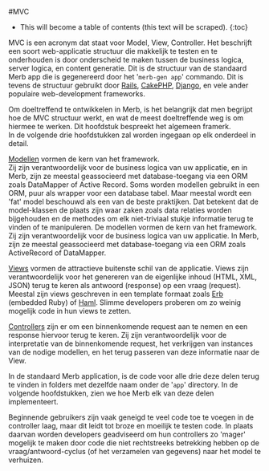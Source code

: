 #MVC

* This will become a table of contents (this text will be scraped).
{:toc}

MVC is een acronym dat staat voor Model, View, Controller.
Het beschrijft een soort web-applicatie structuur 
die makkelijk te testen en te onderhouden is 
door onderscheid te maken tussen de business logica, server logica, en content generatie.
Dit is de structuur van de standaard Merb app 
die is gegenereerd door het '``merb-gen app``' commando.
Dit is tevens de structuur gebruikt door [Rails][], [CakePHP][], [Django][], 
en vele ander populaire web-development frameworks.

Om doeltreffend te ontwikkelen in Merb, 
is het belangrijk dat men begrijpt hoe de MVC structuur werkt, 
en wat de meest doeltreffende weg is om hiermee te werken.
Dit hoofdstuk bespreekt het algemeen framerk.  
In de volgende drie hoofdstukken zal worden ingegaan op elk onderdeel in detail.

[Modellen][] vormen de kern van het framework.  
Zij zijn verantwoordelijk voor de business logica van uw applicatie, 
en in Merb, zijn ze meestal geassocieerd met database-toegang 
via een ORM zoals DataMapper of Active Record.
Soms worden modellen gebruikt in een ORM, 
puur als wrapper voor een database tabel. 
Maar meestal wordt een 'fat' model  beschouwd als een van de beste praktijken. 
Dat betekent dat de model-klassen de plaats zijn waar zaken 
zoals data relaties worden bijgehouden en de methodes 
om elk niet-triviaal stukje informatie terug te vinden of te manipuleren. 
De modellen vormen de kern van het framework. 
Zij zijn verantwoordelijk voor de business logica van uw applicatie. 
In Merb, zijn ze meestal geassocieerd met database-toegang 
via een ORM zoals ActiveRecord of DataMapper.

[Views][] vormen de attractieve buitenste schil van de applicatie.
Views zijn verantwoordelijk voor het genereren van de eigenlijke inhoud (HTML, XML, JSON) 
terug te keren als antwoord (response) op een vraag (request).
Meestal zijn views geschreven in een template formaat 
zoals [Erb][] (embedded Ruby) of [Haml][].
Slimme developers proberen om zo weinig mogelijk code 
in hun views te zetten.

[Controllers][] zijn er om een binnenkomende request aan te nemen 
en een response hiervoor terug te keren.
Zij zijn verantwoordelijk voor de interpretatie van de binnenkomende request, 
het verkrijgen van instances van de nodige modellen, 
en het terug passeren van deze informatie  naar de View. 

In de standaard Merb application, 
is de code voor alle drie deze delen terug te vinden 
in folders met dezelfde naam onder de '``app``' directory.
In de volgende hoofdstukken, zien we hoe Merb elk van deze delen implementeert.  

Beginnende gebruikers zijn vaak geneigd te veel code toe te voegen in de controller laag, 
maar dit leidt tot broze en moeilijk te testen code. 
In plaats daarvan worden developers geadviseerd 
om hun controllers zo 'mager' mogelijk te maken 
door code die niet rechtstreeks betrekking hebben op de vraag/antwoord-cyclus 
(of het verzamelen van gegevens) naar het model te verhuizen.


<!-- Links -->
[CakePHP]:              http://www.cakephp.org/
[Controllers]:          /nl/getting-started/controllers
[Django]:               http://www.djangoproject.com/
[Erb]:                  http://en.wikipedia.org/wiki/ERuby
[Haml]:                 http://haml.hamptoncatlin.com/
[Modellen]:             /nl/getting-started/models
[Rails]:                http://rubyonrails.org
[Views]:                /nl/getting-started/views


